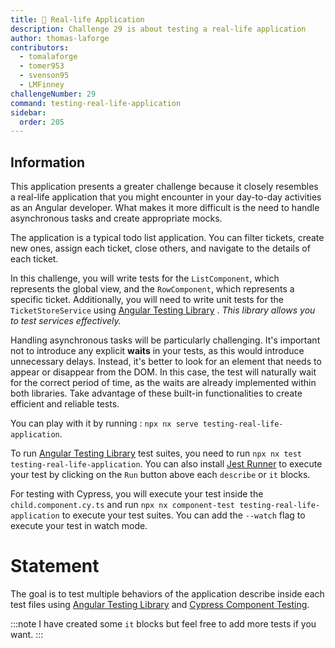 ```yaml
---
title: 🔴 Real-life Application
description: Challenge 29 is about testing a real-life application
author: thomas-laforge
contributors:
  - tomalaforge
  - tomer953
  - svenson95
  - LMFinney
challengeNumber: 29
command: testing-real-life-application
sidebar:
  order: 205
---
```


## Information

This application presents a greater challenge because it closely resembles a real-life application that you might encounter in your day-to-day activities as an Angular developer. What makes it more difficult is the need to handle asynchronous tasks and create appropriate mocks.

The application is a typical todo list application. You can filter tickets, create new ones, assign each ticket, close others, and navigate to the details of each ticket.

In this challenge, you will write tests for the `ListComponent`, which represents the global view, and the `RowComponent`, which represents a specific ticket. Additionally, you will need to write unit tests for the `TicketStoreService` using [Angular Testing Library](https://testing-library.com/) . _This library allows you to test services effectively._

Handling asynchronous tasks will be particularly challenging. It's important not to introduce any explicit <b>waits</b> in your tests, as this would introduce unnecessary delays. Instead, it's better to look for an element that needs to appear or disappear from the DOM. In this case, the test will naturally wait for the correct period of time, as the waits are already implemented within both libraries. Take advantage of these built-in functionalities to create efficient and reliable tests.

You can play with it by running : `npx nx serve testing-real-life-application`.

To run [Angular Testing Library](https://testing-library.com/) test suites, you need to run `npx nx test testing-real-life-application`. You can also install [Jest Runner](https://marketplace.visualstudio.com/items?itemName=firsttris.vscode-jest-runner) to execute your test by clicking on the `Run` button above each `describe` or `it` blocks.

For testing with Cypress, you will execute your test inside the `child.component.cy.ts` and run `npx nx component-test testing-real-life-application` to execute your test suites. You can add the `--watch` flag to execute your test in watch mode.

# Statement

The goal is to test multiple behaviors of the application describe inside each test files using [Angular Testing Library](https://testing-library.com/) and [Cypress Component Testing](https://docs.cypress.io/guides/component-testing/overview).

:::note
I have created some `it` blocks but feel free to add more tests if you want.
:::
